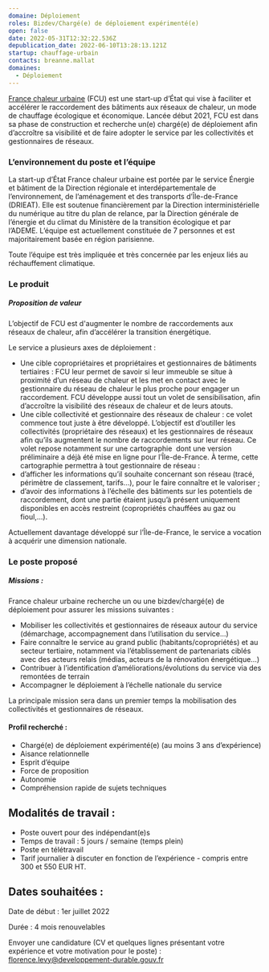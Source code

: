 ```yaml
---
domaine: Déploiement
roles: Bizdev/Chargé(e) de déploiement expérimenté(e)
open: false
date: 2022-05-31T12:32:22.536Z
depublication_date: 2022-06-10T13:28:13.121Z
startup: chauffage-urbain
contacts: breanne.mallat
domaines:
  - Déploiement
---
```

[France chaleur urbaine](https://france-chaleur-urbaine.beta.gouv.fr/) (FCU) est une start-up d’État qui vise à faciliter et accélérer le raccordement des bâtiments aux réseaux de chaleur, un mode de chauffage écologique et économique. Lancée début 2021, FCU est dans sa phase de construction et recherche un(e) chargé(e) de déploiement afin d’accroître sa visibilité et de faire adopter le service par les collectivités et gestionnaires de réseaux.

### L’environnement du poste et l’équipe

La start-up d’État France chaleur urbaine est portée par le service Énergie et bâtiment de la Direction régionale et interdépartementale de l’environnement, de l’aménagement et des transports d’Île-de-France (DRIEAT). Elle est soutenue financièrement par la Direction interministérielle du numérique au titre du plan de relance, par la Direction générale de l’énergie et du climat du Ministère de la transition écologique et par l’ADEME. L’équipe est actuellement constituée de 7 personnes et est majoritairement basée en région parisienne.

Toute l’équipe est très impliquée et très concernée par les enjeux liés au réchauffement climatique.

### Le produit

##### Proposition de valeur

L’objectif de FCU est d'augmenter le nombre de raccordements aux réseaux de chaleur, afin d’accélérer la transition énergétique.

Le service a plusieurs axes de déploiement :

* Une cible copropriétaires et propriétaires et gestionnaires de bâtiments tertiaires : FCU leur permet de savoir si leur immeuble se situe à proximité d’un réseau de chaleur et les met en contact avec le gestionnaire du réseau de chaleur le plus proche pour engager un raccordement. FCU développe aussi tout un volet de sensibilisation, afin d’accroître la visibilité des réseaux de chaleur et de leurs atouts.
* Une cible collectivité et gestionnaire des réseaux de chaleur : ce volet commence tout juste à être développé. L’objectif est d’outiller les collectivités (propriétaire des réseaux) et les gestionnaires de réseaux afin qu’ils augmentent le nombre de raccordements sur leur réseau. Ce volet repose notamment sur une cartographie  dont une version préliminaire a déjà été mise en ligne pour l’Île-de-France. À terme, cette cartographie permettra à tout gestionnaire de réseau :
* d’afficher les informations qu’il souhaite concernant son réseau (tracé, périmètre de classement, tarifs…), pour le faire connaître et le valoriser ;
* d’avoir des informations à l’échelle des bâtiments sur les potentiels de raccordement, dont une partie étaient jusqu’à présent uniquement disponibles en accès restreint (copropriétés chauffées au gaz ou fioul,…). 

Actuellement davantage développé sur l’Île-de-France, le service a vocation à acquérir une dimension nationale.

### Le poste proposé

##### Missions :

France chaleur urbaine recherche un ou une bizdev/chargé(e) de déploiement pour assurer les missions suivantes :

* Mobiliser les collectivités et gestionnaires de réseaux autour du service (démarchage, accompagnement dans l’utilisation du service...)
* Faire connaître le service au grand public (habitants/copropriétés) et au secteur tertiaire, notamment via l’établissement de partenariats ciblés avec des acteurs relais (médias, acteurs de la rénovation énergétique…) 
* Contribuer à l’identification d’améliorations/évolutions du service via des remontées de terrain
* Accompagner le déploiement à l’échelle nationale du service

La principale mission sera dans un premier temps la mobilisation des collectivités et gestionnaires de réseaux.

#### Profil recherché :

* Chargé(e) de déploiement expérimenté(e) (au moins 3 ans d’expérience)
* Aisance relationnelle
* Esprit d’équipe
* Force de proposition
* Autonomie
* Compréhension rapide de sujets techniques

## Modalités de travail : 

* Poste ouvert pour des indépendant(e)s 
* Temps de travail : 5 jours / semaine (temps plein)
* Poste en télétravail 
* Tarif journalier à discuter en fonction de l’expérience - compris entre 300 et 550 EUR HT. 



## Dates souhaitées :

Date de début : 1er juillet 2022

Durée : 4 mois renouvelables

Envoyer une candidature (CV et quelques lignes présentant votre expérience et votre motivation pour le poste) : [florence.levy@developpement-durable.gouv.fr](<>)